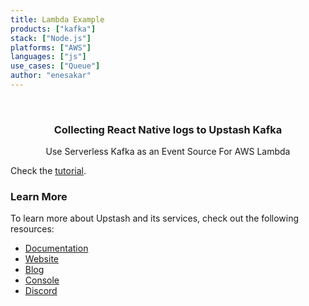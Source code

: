 ```yaml
---
title: Lambda Example
products: ["kafka"]
stack: ["Node.js"]
platforms: ["AWS"]
languages: ["js"]
use_cases: ["Queue"]
author: "enesakar"
---
```


<br />
<div align="center">

  <h3 align="center">Collecting React Native logs to Upstash Kafka</h3>

  <p align="center">
        Use Serverless Kafka as an Event Source For AWS Lambda
  </p>
</div>

Check the [tutorial](https://docs.upstash.com/kafka/howto/eventsourceawslambda).

### Learn More

To learn more about Upstash and its services, check out the following resources:

- [Documentation](https://docs.upstash.com)
- [Website](https://upstash.com)
- [Blog](https://upstash.com/blog)
- [Console](https://console.upstash.com)
- [Discord](https://upstash.com/discord)
